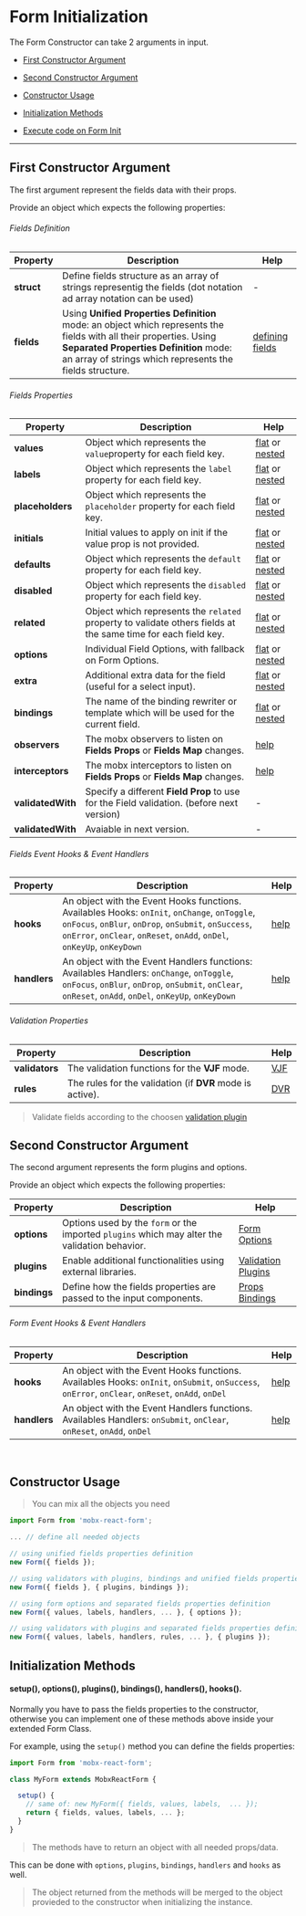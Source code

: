 # Form Initialization

The Form Constructor can take 2 arguments in input.

* [First Constructor Argument](#first-constructor-argument)
* [Second Constructor Argument](#second-constructor-argument)


* [Constructor Usage](#constructor-usage)
* [Initialization Methods](#initialization-methods)
* [Execute code on Form Init](../events/event-hooks.md#execute-code-on-instance-init)

---

## First Constructor Argument

The first argument represent the fields data with their props.

Provide an object which expects the following properties:

###### Fields Definition
| Property | Description | Help |
|---|---|---|
| **struct**    | Define fields structure as an array of strings representig the fields (dot notation ad array notation can be used) | - |
| **fields**    | Using **Unified Properties Definition** mode: an object which represents the fields with all their properties. Using **Separated Properties Definition** mode: an array of strings which represents the fields structure. | [defining fields](../fields/) |

###### Fields Properties
| Property | Description | Help |
|---|---|---|
| **values**    | Object which represents the `value`property for each field key. | [flat](../fields/defining-flat-fields/separated-properties.md#defining-values) or [nested](../fields/defining-nested-fields/separated-properties.md#defining-nested-values) |
| **labels**    | Object which represents the `label` property for each field key. | [flat](../fields/defining-flat-fields/separated-properties.md#defining-labels) or [nested](../fields/defining-nested-fields/separated-properties.md#defining-nested-property) |
| **placeholders**    | Object which represents the `placeholder` property for each field key. | [flat](../fields/defining-flat-fields/separated-properties.md#defining-placeholders) or [nested](../fields/defining-nested-fields/separated-properties.md#defining-nested-property) |
| **initials**  | Initial values to apply on init if the value prop is not provided. | [flat](../fields/defining-flat-fields/separated-properties.md#defining-initials) or [nested](../fields/defining-nested-fields/separated-properties.md#defining-nested-property) |
| **defaults**  | Object which represents the `default` property for each field key. | [flat](../fields/defining-flat-fields/separated-properties.md#defining-defaults) or [nested](../fields/defining-nested-fields/separated-properties.md#defining-nested-property) |
| **disabled**  | Object which represents the `disabled` property for each field key. | [flat](../fields/defining-flat-fields/separated-properties.md#defining-disabled) or [nested](../fields/defining-nested-fields/separated-properties.md#defining-nested-property) |
| **related**  | Object which represents the `related` property to validate others fields at the same time for each field key. | [flat](../fields/defining-flat-fields/separated-properties.md#defining-related) or [nested](../fields/defining-nested-fields/separated-properties.md#defining-nested-property) |
| **options**  | Individual Field Options, with fallback on Form Options. | [flat](../fields/defining-flat-fields/separated-properties.md#defining-options) or [nested](../fields/defining-nested-fields/separated-properties.md#defining-nested-property) |
| **extra**  | Additional extra data for the field (useful for a select input). | [flat](../fields/defining-flat-fields/separated-properties.md#defining-extra) or [nested](../fields/defining-nested-fields/separated-properties.md#defining-nested-property) |
| **bindings**  | The name of the binding rewriter or template which will be used for the current field. | [flat](../fields/defining-flat-fields/separated-properties.md#defining-bindings) or [nested](../fields/defining-nested-fields/separated-properties.md#defining-nested-property) |
| **observers**  | The mobx observers to listen on **Fields Props** or **Fields Map** changes. | [help](../extra/mobx-events.md#using-observers--interceptors-objects) |
| **interceptors**  | The mobx interceptors to listen on **Fields Props** or **Fields Map** changes. | [help](../extra/mobx-events.md#using-observers--interceptors-objects) |
| **validatedWith**  | Specify a different **Field Prop** to use for the Field validation. (before next version) | - |
| **validatedWith** | Avaiable in next version. | - |

###### Fields Event Hooks & Event Handlers
| Property | Description | Help |
|---|---|---|
| **hooks**  | An object with the Event Hooks functions. Availables Hooks: `onInit`, `onChange`, `onToggle`, `onFocus`, `onBlur`, `onDrop`, `onSubmit`, `onSuccess`, `onError`, `onClear`, `onReset`, `onAdd`, `onDel`, `onKeyUp`, `onKeyDown` | [help](../events/event-hooks.md) |
| **handlers**  | An object with the Event Handlers functions: Availables Handlers: `onChange`, `onToggle`, `onFocus`, `onBlur`, `onDrop`, `onSubmit`, `onClear`, `onReset`, `onAdd`, `onDel`, `onKeyUp`, `onKeyDown` | [help](../events/event-handlers.md) |

###### Validation Properties
| Property | Description | Help |
|---|---|---|
| **validators**  | The validation functions for the **VJF** mode. | [VJF](../validation/plugins/VJF/setup.md) |
| **rules**    | The rules for the validation (if **DVR** mode is active). | [DVR](../validation/plugins/DVR/setup.md) |

> Validate fields according to the choosen [validation plugin](https://foxhound87.github.io/mobx-react-form/docs/validation/plugins.html)

## Second Constructor Argument

The second argument represents the form plugins and options.

Provide an object which expects the following properties:

| Property | Description | Help |
|---|---|---|
| **options**   | Options used by the `form` or the imported `plugins` which may alter the validation behavior. | [Form Options](form-options.md) |
| **plugins**   | Enable additional functionalities using external libraries. | [Validation Plugins](../validation/plugins.md) |
| **bindings**   | Define how the fields properties are passed to the input components. | [Props Bindings](../bindings/README.md) |

###### Form Event Hooks & Event Handlers
| Property | Description | Help |
|---|---|---|
| **hooks**  | An object with the Event Hooks functions. Availables Hooks: `onInit`, `onSubmit`, `onSuccess`, `onError`, `onClear`, `onReset`, `onAdd`, `onDel` | [help](../events/event-hooks.md) |
| **handlers**  | An object with the Event Handlers functions. Availables Handlers: `onSubmit`, `onClear`, `onReset`, `onAdd`, `onDel` | [help](../events/event-handlers.md) |

<br>

## Constructor Usage

> You can mix all the objects you need

``` javascript
import Form from 'mobx-react-form';

... // define all needed objects

// using unified fields properties definition
new Form({ fields });

// using validators with plugins, bindings and unified fields properties definition
new Form({ fields }, { plugins, bindings });

// using form options and separated fields properties definition
new Form({ values, labels, handlers, ... }, { options });

// using validators with plugins and separated fields properties definition
new Form({ values, labels, handlers, rules, ... }, { plugins });
```

## Initialization Methods
#### setup(), options(), plugins(), bindings(), handlers(), hooks().

Normally you have to pass the fields properties to the constructor, otherwise you can implement one of these methods above inside your extended Form Class.

For example, using the `setup()` method you can define the fields properties:

```javascript
import Form from 'mobx-react-form';

class MyForm extends MobxReactForm {

  setup() {
    // same of: new MyForm({ fields, values, labels,  ... });
    return { fields, values, labels, ... };
  }
}
```

> The methods have to return an object with all needed props/data.

This can be done with `options`, `plugins`, `bindings`, `handlers` and `hooks` as well.

> The object returned from the methods will be merged to the object provieded to the constructor when initializing the instance.

